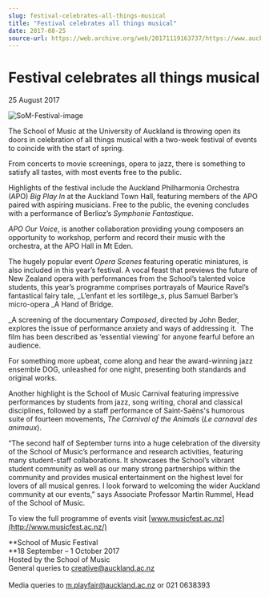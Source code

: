```yaml
---
slug: festival-celebrates-all-things-musical
title: "Festival celebrates all things musical"
date: 2017-08-25
source-url: https://web.archive.org/web/20171119163737/https://www.auckland.ac.nz/en/about/news-events-and-notices/news/news-2017/08/festival-celebrates-all-things-musical-.html
---
```

Festival celebrates all things musical
======================================

25 August 2017

![SoM-Festival-image](https://www.auckland.ac.nz/en/about/news-events-and-notices/news/news-2017/08/festival-celebrates-all-things-musical-/_jcr_content/par/textimage/image.img.jpg/1503611694934.jpg "SoM-Festival-image")

The School of Music at the University of Auckland is throwing open its doors in celebration of all things musical with a two-week festival of events to coincide with the start of spring.  
  
From concerts to movie screenings, opera to jazz, there is something to satisfy all tastes, with most events free to the public.  
  
Highlights of the festival include the Auckland Philharmonia Orchestra (APO) _Big Play In_ at the Auckland Town Hall, featuring members of the APO paired with aspiring musicians. Free to the public, the evening concludes with a performance of Berlioz’s _Symphonie Fantastique_.  
  
_APO Our Voice_, is another collaboration providing young composers an opportunity to workshop, perform and record their music with the orchestra, at the APO Hall in Mt Eden.  
  
The hugely popular event _Opera Scenes_ featuring operatic miniatures, is also included in this year’s festival. A vocal feast that previews the future of New Zealand opera with performances from the School’s talented voice students, this year’s programme comprises portrayals of Maurice Ravel’s fantastical fairy tale, _L’enfant et les sortilège_s, plus Samuel Barber’s micro-opera _A Hand of Bridge.  
  
_A screening of the documentary _Composed_, directed by John Beder, explores the issue of performance anxiety and ways of addressing it.  The film has been described as ‘essential viewing’ for anyone fearful before an audience.  
  
For something more upbeat, come along and hear the award-winning jazz ensemble DOG, unleashed for one night, presenting both standards and original works.  
  
Another highlight is the School of Music Carnival featuring impressive performances by students from jazz, song writing, choral and classical disciplines, followed by a staff performance of Saint-Saëns's humorous suite of fourteen movements, _The Carnival of the Animals_ (_Le carnaval des animaux_).

“The second half of September turns into a huge celebration of the diversity of the School of Music’s performance and research activities, featuring many student-staff collaborations. It showcases the School’s vibrant student community as well as our many strong partnerships within the community and provides musical entertainment on the highest level for lovers of all musical genres. I look forward to welcoming the wider Auckland community at our events,” says Associate Professor Martin Rummel, Head of the School of Music.  
  
To view the full programme of events visit [www.musicfest.ac.nz](http://www.musicfest.ac.nz/)  
  

**School of Music Festival  
**18 September – 1 October 2017  
Hosted by the School of Music  
General queries to [creative@auckland.ac.nz  
](mailto:creative@auckland.ac.nz)  
Media queries to [m.playfair@auckland.ac.nz](mailto:m.playfair@auckland.ac.nz) or 021 0638393
